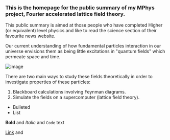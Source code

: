 ### This is the homepage for the public summary of my MPhys project, Fourier accelerated lattice field theory.

This public summary is aimed at those people who have completed Higher (or equivalent) level physics and like to read the science section of their favourite news website.

Our current understanding of how fundamental particles interaction in our universe envisions them as being little excitations in "quantum fields" which permeate space and time.  

![image](https://user-images.githubusercontent.com/26764889/78559293-0f4f0900-780c-11ea-9d3a-51cda3c59ae2.png)

There are two main ways to study these fields theoretically in order to investigate properties of these particles:
1. Blackboard calculations involving Feynman diagrams.
2. Simulate the fields on a supercomputer (lattice field theory).

- Bulleted  
- List



**Bold** and _Italic_ and `Code` text

[Link](url) and
 

